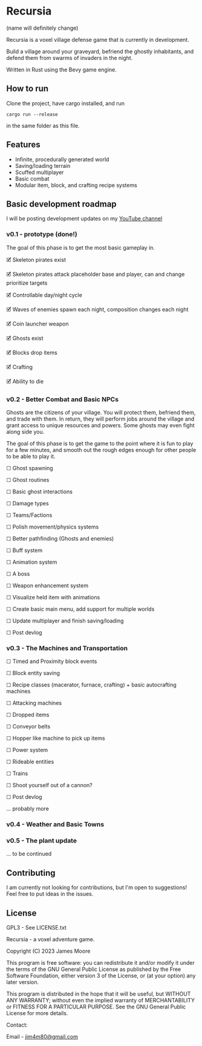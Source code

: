 # Recursia

(name will definitely change)

Recursia is a voxel village defense game that is currently in development.

Build a village around your graveyard, befriend the ghostly inhabitants, and defend them from swarms of invaders in the night.

Written in Rust using the Bevy game engine.

## How to run

Clone the project, have cargo installed, and run

`cargo run --release`

in the same folder as this file.

## Features

- Infinite, procedurally generated world
- Saving/loading terrain
- Scuffed multiplayer
- Basic combat
- Modular item, block, and crafting recipe systems

## Basic development roadmap

I will be posting development updates on my [YouTube channel](https://www.youtube.com/channel/UCsfEWFba7Zo1DPNHisczM-g)

### v0.1 - prototype (done!)

The goal of this phase is to get the most basic gameplay in.

🗹 Skeleton pirates exist

🗹 Skeleton pirates attack placeholder base and player, can and change prioritize targets

🗹 Controllable day/night cycle

🗹 Waves of enemies spawn each night, composition changes each night

🗹 Coin launcher weapon

🗹 Ghosts exist

🗹 Blocks drop items

🗹 Crafting

🗹 Ability to die

### v0.2 - Better Combat and Basic NPCs

Ghosts are the citizens of your village. You will protect them, befriend them, and trade with them.
In return, they will perform jobs around the village and grant access to unique resources and powers.
Some ghosts may even fight along side you.

The goal of this phase is to get the game to the point where it is fun to play for a few minutes, and
smooth out the rough edges enough for other people to be able to play it.

☐ Ghost spawning

☐ Ghost routines

☐ Basic ghost interactions

☐ Damage types

☐ Teams/Factions

☐ Polish movement/physics systems

☐ Better pathfinding (Ghosts and enemies)

☐ Buff system

☐ Animation system

☐ A boss

☐ Weapon enhancement system

☐ Visualize held item with animations

☐ Create basic main menu, add support for multiple worlds

☐ Update multiplayer and finish saving/loading

☐ Post devlog

### v0.3 - The Machines and Transportation

☐ Timed and Proximity block events

☐ Block entity saving

☐ Recipe classes (macerator, furnace, crafting) + basic autocrafting machines

☐ Attacking machines

☐ Dropped items

☐ Conveyor belts

☐ Hopper like machine to pick up items

☐ Power system

☐ Rideable entities

☐ Trains

☐ Shoot yourself out of a cannon?

☐ Post devlog

... probably more

### v0.4 - Weather and Basic Towns

### v0.5 - The plant update

... to be continued

## Contributing

I am currently not looking for contributions, but I'm open to suggestions! Feel free to put ideas in the issues.

## License

GPL3 - See LICENSE.txt

Recursia - a voxel adventure game.

Copyright (C) 2023 James Moore

This program is free software: you can redistribute it and/or modify
it under the terms of the GNU General Public License as published by
the Free Software Foundation, either version 3 of the License, or
(at your option) any later version.

This program is distributed in the hope that it will be useful,
but WITHOUT ANY WARRANTY; without even the implied warranty of
MERCHANTABILITY or FITNESS FOR A PARTICULAR PURPOSE.  See the
GNU General Public License for more details.

Contact:

Email - jim4m80@gmail.com